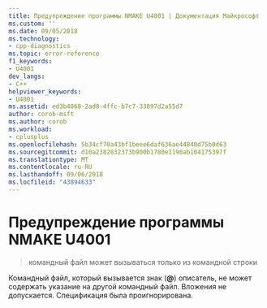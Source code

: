 ```yaml
---
title: Предупреждение программы NMAKE U4001 | Документация Майкрософт
ms.custom: ''
ms.date: 09/05/2018
ms.technology:
- cpp-diagnostics
ms.topic: error-reference
f1_keywords:
- U4001
dev_langs:
- C++
helpviewer_keywords:
- U4001
ms.assetid: ed3b4068-2ad8-4ffc-b7c7-33897d2a55d7
author: corob-msft
ms.author: corob
ms.workload:
- cplusplus
ms.openlocfilehash: 5b34cf70a43bf1beee6daf636ae44840d75b0d63
ms.sourcegitcommit: d10a2382832373b900b1780e1190ab104175397f
ms.translationtype: MT
ms.contentlocale: ru-RU
ms.lasthandoff: 09/06/2018
ms.locfileid: "43894633"
---
```

# <a name="nmake-warning-u4001"></a>Предупреждение программы NMAKE U4001

> командный файл может вызываться только из командной строки

Командный файл, который вызывается знак (**\@**) описатель, не может содержать указание на другой командный файл. Вложения не допускается. Спецификация была проигнорирована.